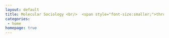 ```yaml
---
layout: default
title: Molecular Sociology <br/>  <span style="font-size:smaller;">through <em>In situ</em> structure, assembly and function</span>
categories:
 - home
homepage: true
---
```

